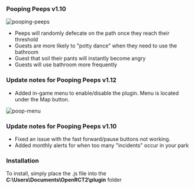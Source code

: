 ### Pooping Peeps v1.10

![pooping-peeps](https://github.com/nodigit/OpenRCT2-pooping-peeps/assets/6858129/0e880176-b45e-4acc-b74d-d00e651e144c)

- Peeps will randomly defecate on the path once they reach their threshold
- Guests are more likely to "potty dance" when they need to use the bathroom
- Guest that soil their pants will instantly become angry
- Guests will use bathroom more frequently

### Update notes for Pooping Peeps v1.12

- Added in-game menu to enable/disable the plugin. Menu is located under the Map button.
  
![poop-menu](https://github.com/nodigit/OpenRCT2-Pooping-Peeps/assets/6858129/a4aa6d0a-136a-4b36-980b-c332d282bd25)


### Update notes for Pooping Peeps v1.10

- Fixed an issue with the fast forward/pause buttons not working. 
- Added monthly alerts for when too many "incidents" occur in your park

### Installation

To install, simply place the .js file into the **C:\Users\Documents\OpenRCT2\plugin** folder
